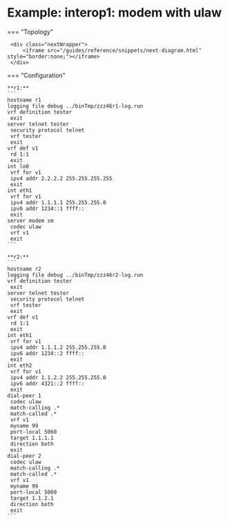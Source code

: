 # Example: interop1: modem with ulaw
    
=== "Topology"
    
     <div class="nextWrapper">
         <iframe src="/guides/reference/snippets/next-diagram.html" style="border:none;"></iframe>
     </div>

    
=== "Configuration"
    
    **r1:**
    ```
    hostname r1
    logging file debug ../binTmp/zzz46r1-log.run
    vrf definition tester
     exit
    server telnet tester
     security protocol telnet
     vrf tester
     exit
    vrf def v1
     rd 1:1
     exit
    int lo0
     vrf for v1
     ipv4 addr 2.2.2.2 255.255.255.255
     exit
    int eth1
     vrf for v1
     ipv4 addr 1.1.1.1 255.255.255.0
     ipv6 addr 1234::1 ffff::
     exit
    server modem sm
     codec ulaw
     vrf v1
     exit
    ```
    
    **r2:**
    ```
    hostname r2
    logging file debug ../binTmp/zzz46r2-log.run
    vrf definition tester
     exit
    server telnet tester
     security protocol telnet
     vrf tester
     exit
    vrf def v1
     rd 1:1
     exit
    int eth1
     vrf for v1
     ipv4 addr 1.1.1.2 255.255.255.0
     ipv6 addr 1234::2 ffff::
     exit
    int eth2
     vrf for v1
     ipv4 addr 1.1.2.2 255.255.255.0
     ipv6 addr 4321::2 ffff::
     exit
    dial-peer 1
     codec ulaw
     match-calling .*
     match-called .*
     vrf v1
     myname 99
     port-local 5060
     target 1.1.1.1
     direction both
     exit
    dial-peer 2
     codec ulaw
     match-calling .*
     match-called .*
     vrf v1
     myname 99
     port-local 5060
     target 1.1.2.1
     direction both
     exit
    ```

